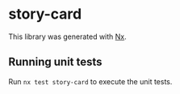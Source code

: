 # story-card

This library was generated with [Nx](https://nx.dev).

## Running unit tests

Run `nx test story-card` to execute the unit tests.
